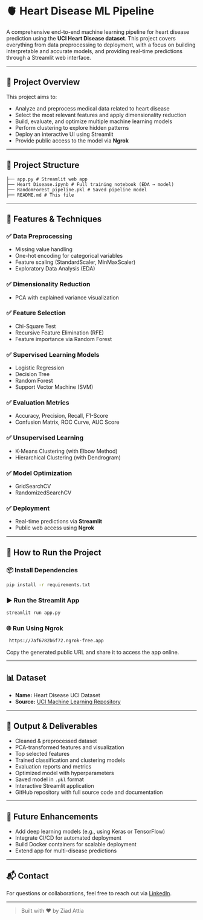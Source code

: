 # 🫀 Heart Disease ML Pipeline

A comprehensive end-to-end machine learning pipeline for heart disease prediction using the **UCI Heart Disease dataset**. This project covers everything from data preprocessing to deployment, with a focus on building interpretable and accurate models, and providing real-time predictions through a Streamlit web interface.

---

## 📌 Project Overview

This project aims to:

- Analyze and preprocess medical data related to heart disease  
- Select the most relevant features and apply dimensionality reduction  
- Build, evaluate, and optimize multiple machine learning models  
- Perform clustering to explore hidden patterns  
- Deploy an interactive UI using Streamlit  
- Provide public access to the model via **Ngrok**  

---

## 📁 Project Structure

```
├── app.py # Streamlit web app
├── Heart Disease.ipynb # Full training notebook (EDA → model)
├── RandomForest_pipeline.pkl # Saved pipeline model
├── README.md # This file                
```

---

## 🧪 Features & Techniques

### ✅ Data Preprocessing
- Missing value handling  
- One-hot encoding for categorical variables  
- Feature scaling (StandardScaler, MinMaxScaler)  
- Exploratory Data Analysis (EDA)

### ✅ Dimensionality Reduction
- PCA with explained variance visualization

### ✅ Feature Selection
- Chi-Square Test  
- Recursive Feature Elimination (RFE)  
- Feature importance via Random Forest

### ✅ Supervised Learning Models
- Logistic Regression  
- Decision Tree  
- Random Forest  
- Support Vector Machine (SVM)

### ✅ Evaluation Metrics
- Accuracy, Precision, Recall, F1-Score  
- Confusion Matrix, ROC Curve, AUC Score

### ✅ Unsupervised Learning
- K-Means Clustering (with Elbow Method)  
- Hierarchical Clustering (with Dendrogram)

### ✅ Model Optimization
- GridSearchCV  
- RandomizedSearchCV

### ✅ Deployment
- Real-time predictions via **Streamlit**  
- Public web access using **Ngrok**

---

## 🚀 How to Run the Project

### 📦 Install Dependencies

```bash
pip install -r requirements.txt
```

### ▶️ Run the Streamlit App

```bash
streamlit run app.py
```

### 🌐 Run Using Ngrok

```bash
 https://7af6782b6f72.ngrok-free.app 
```

Copy the generated public URL and share it to access the app online.

---

## 📊 Dataset

- **Name:** Heart Disease UCI Dataset  
- **Source:** [UCI Machine Learning Repository](https://archive.ics.uci.edu/dataset/45/heart+disease)

---

## 📂 Output & Deliverables

- Cleaned & preprocessed dataset  
- PCA-transformed features and visualization  
- Top selected features  
- Trained classification and clustering models  
- Evaluation reports and metrics  
- Optimized model with hyperparameters  
- Saved model in `.pkl` format  
- Interactive Streamlit application  
- GitHub repository with full source code and documentation  

---

## 🧠 Future Enhancements

- Add deep learning models (e.g., using Keras or TensorFlow)  
- Integrate CI/CD for automated deployment  
- Build Docker containers for scalable deployment  
- Extend app for multi-disease predictions

---

## 📬 Contact

For questions or collaborations, feel free to reach out via [LinkedIn](https://www.linkedin.com/in/ziad-attia-4b1843241/).

---

> Built with ❤️ by Ziad Attia
